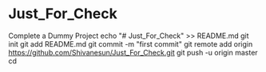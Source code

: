 # Just_For_Check
Complete a Dummy Project
echo "# Just_For_Check" >> README.md
git init
git add README.md
git commit -m "first commit"
git remote add origin https://github.com/Shivanesun/Just_For_Check.git
git push -u origin master
cd
